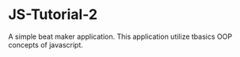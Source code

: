 # JS-Tutorial-2
A simple beat maker application. This application utilize tbasics OOP concepts  of javascript. 
